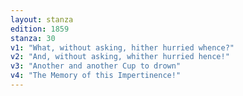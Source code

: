 ```yaml
---
layout: stanza
edition: 1859
stanza: 30
v1: "What, without asking, hither hurried whence?"
v2: "And, without asking, whither hurried hence!"
v3: "⁠Another and another Cup to drown"
v4: "The Memory of this Impertinence!"
---
```

